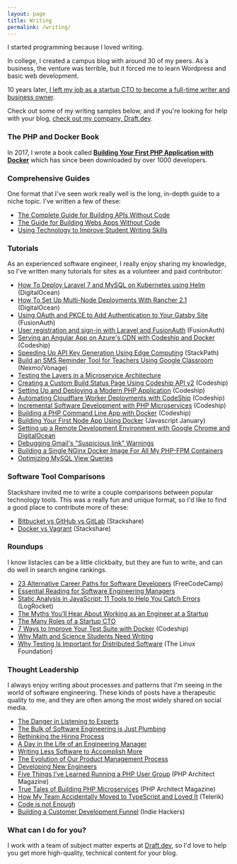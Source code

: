 ```yaml
---
layout: page
title: Writing
permalink: /writing/
---
```


I started programming because I loved writing.

In college, I created a campus blog with around 30 of my peers. As a business, the venture was terrible, but it forced me to learn Wordpress and basic web development.

10 years later, [I left my job as a startup CTO to become a full-time writer and business owner](https://www.karllhughes.com/posts/cto-writer).

Check out some of my writing samples below, and if you're looking for help with your blog, [check out my company, Draft.dev](https://draft.dev).

### The PHP and Docker Book
In 2017, I wrote a book called **[Building Your First PHP Application with Docker](https://leanpub.com/first-php-docker-application)** which has since been downloaded by over 1000 developers.

### Comprehensive Guides
One format that I've seen work really well is the long, in-depth guide to a niche topic. I've written
a few of these:

- [The Complete Guide for Building APIs Without Code](https://www.karllhughes.com/posts/api-development)
- [The Guide for Building Webs Apps Without Code](https://www.karllhughes.com/posts/web-applications)
- [Using Technology to Improve Student Writing Skills](https://www.thegraidenetwork.com/blog-all/using-technology-to-improve-student-writing-skills)

### Tutorials
As an experienced software engineer, I really enjoy sharing my knowledge, so I've written many tutorials for 
sites as a volunteer and paid contributor: 

- [How To Deploy Laravel 7 and MySQL on Kubernetes using Helm](https://www.digitalocean.com/community/tutorials/how-to-deploy-laravel-7-and-mysql-on-kubernetes-using-helm) (DigitalOcean)
- [How To Set Up Multi-Node Deployments With Rancher 2.1](https://www.digitalocean.com/community/tutorials/how-to-set-up-multi-node-deployments-with-rancher-2-1-kubernetes-and-docker-machine-on-ubuntu-18-04) (DigitalOcean)
- [Using OAuth and PKCE to Add Authentication to Your Gatsby Site](https://fusionauth.io/blog/2020/06/25/using-oauth-and-pkce-to-add-authentication-to-your-gatsby-site) (FusionAuth)
- [User registration and sign-in with Laravel and FusionAuth](https://fusionauth.io/blog/2020/06/03/user-registration-and-sign-in-with-laravel) (FusionAuth)
- [Serving an Angular App on Azure's CDN with Codeship and Docker](https://rollout.io/blog/serving-an-angular-app-on-azures-cdn-with-codeship-and-docker/) (Codeship)
- [Speeding Up API Key Generation Using Edge Computing](https://blog.stackpath.com/speeding-up-api-key-generation-using-edge-computing/) (StackPath)
- [Build an SMS Reminder Tool for Teachers Using Google Classroom](https://www.nexmo.com/blog/2020/06/04/build-an-sms-reminder-tool-for-teachers-using-google-classroom-dr) (Nexmo/Vonage)
- [Testing the Layers in a Microservice Architecture](https://www.karllhughes.com/posts/testing-layers)
- [Creating a Custom Build Status Page Using Codeship API v2](https://rollout.io/blog/creating-a-custom-build-status-page-using-codeship-api-v2/) (Codeship)
- [Setting Up and Deploying a Modern PHP Application](https://rollout.io/blog/setting-up-and-deploying-a-modern-php-application/) (Codeship)
- [Automating Cloudflare Worker Deployments with CodeShip](https://rollout.io/blog/automating-cloudflare-worker-deployments-codeship/) (Codeship)
- [Incremental Software Development with PHP Microservices](https://rollout.io/blog/incremental-software-development-with-php-microservices/) (Codeship)
- [Building a PHP Command Line App with Docker](https://rollout.io/blog/building-a-php-command-line-app-with-docker/) (Codeship)
- [Building Your First Node App Using Docker](https://www.javascriptjanuary.com/blog/building-your-first-node-app-using-docker) (Javascript January)
- [Setting up a Remote Development Environment with Google Chrome and DigitalOcean](https://www.karllhughes.com/posts/remote-development-environment)
- [Debugging Gmail's "Suspicious link" Warnings](https://dev.to/karllhughes/debugging-gmail-s-suspicious-link-warnings-45ia)
- [Building a Single NGinx Docker Image For All My PHP-FPM Containers](https://www.shiphp.com/blog/2018/nginx-php-fpm-with-env)
- [Optimizing MySQL View Queries](https://www.shiphp.com/blog/2019/optimizing-mysql-view-queries)

### Software Tool Comparisons
Stackshare invited me to write a couple comparisons between popular technology tools. This was a really fun and unique format, 
so I'd like to find a good place to contribute more of these:

- [Bitbucket vs GitHub vs GitLab](https://stackshare.io/stackups/bitbucket-vs-github-vs-gitlab) (Stackshare)
- [Docker vs Vagrant](https://stackshare.io/stackups/docker-vs-vagrant-cloud) (Stackshare)

### Roundups
I know listacles can be a little clickbaity, but they are fun to write, and can do 
well in search engine rankings.

- [23 Alternative Career Paths for Software Developers](https://www.freecodecamp.org/news/alternative-career-paths/) (FreeCodeCamp)
- [Essential Reading for Software Engineering Managers](https://www.karllhughes.com/posts/reading-for-engineering-managers)
- [Static Analysis in JavaScript: 11 Tools to Help You Catch Errors](https://blog.logrocket.com/static-analysis-in-javascript-11-tools-to-help-you-catch-errors-before-users-do/) (LogRocket)
- [The Myths You’ll Hear About Working as an Engineer at a Startup](https://www.karllhughes.com/posts/myths-working-engineer-startup)
- [The Many Roles of a Startup CTO](https://www.karllhughes.com/posts/roles-of-startup-cto)
- [7 Ways to Improve Your Test Suite with Docker](https://rollout.io/blog/7-ways-to-improve-your-test-suite-with-docker/) (Codeship)
- [Why Math and Science Students Need Writing](https://www.thegraidenetwork.com/blog-all/2017/10/3/why-math-and-science-students-need-writing)
- [Why Testing Is Important for Distributed Software](https://www.linuxfoundation.org/blog/2017/10/testing-important-distributed-software/) (The Linux Foundation)

### Thought Leadership
I always enjoy writing about processes and patterns that I'm seeing in the world of software engineering. These kinds of
posts have a therapeutic quality to me, and they are often among the most widely shared on social media.

- [The Danger in Listening to Experts](https://www.karllhughes.com/posts/experts)
- [The Bulk of Software Engineering is Just Plumbing](https://www.karllhughes.com/posts/plumbing)
- [Rethinking the Hiring Process](https://www.karllhughes.com/posts/rethinking-hiring)
- [A Day in the Life of an Engineering Manager](https://www.karllhughes.com/posts/engineering-manager)
- [Writing Less Software to Accomplish More](https://www.karllhughes.com/posts/less-custom-software)
- [The Evolution of Our Product Management Process](https://www.karllhughes.com/posts/product-management-process)
- [Developing New Engineers](https://www.karllhughes.com/posts/developing-talent)
- [Five Things I’ve Learned Running a PHP User Group](https://www.phparch.com/article/cultivating-a-community-five-things-ive-learned-running-a-php-user-group/) (PHP Architect Magazine)
- [True Tales of Building PHP Microservices](https://www.phparch.com/magazine/2017-2/september/) (PHP Architect Magazine)
- [How My Team Accidentally Moved to TypeScript and Loved It](https://www.telerik.com/blogs/how-my-team-accidentally-moved-to-typescript-and-loved-it) (Telerik)
- [Code is not Enough](https://www.linkedin.com/pulse/code-notenough-karl-l-hughes/)
- [Building a Customer Development Funnel](https://www.indiehackers.com/article/building-a-customer-development-funnel-ca25dbc2d6) (Indie Hackers)

### What can I do for you?
I work with a team of subject matter experts at [Draft.dev](https://draft.dev), so I'd love to help you get more high-quality, technical content for your blog.
